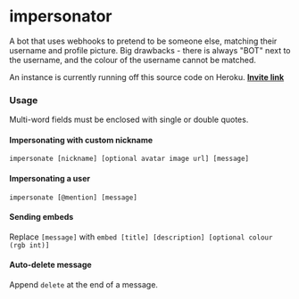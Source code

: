 # impersonator

A bot that uses webhooks to pretend to be someone else, matching their username and profile picture. Big drawbacks - there is always "BOT" next to the username, and the colour of the username cannot be matched.

An instance is currently running off this source code on Heroku. **[Invite link](https://discord.com/api/oauth2/authorize?client_id=853267048679211009&permissions=2751982656&scope=bot)**

### Usage
Multi-word fields must be enclosed with single or double quotes.
#### Impersonating with custom nickname 
```
impersonate [nickname] [optional avatar image url] [message]
```
#### Impersonating a user
```
impersonate [@mention] [message]
```
#### Sending embeds
Replace `[message]` with `embed [title] [description] [optional colour (rgb int)]`
#### Auto-delete message
Append `delete` at the end of a message.
